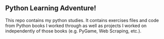 ## Python Learning Adventure!
This repo contains my python studies. It contains exercises files and code from Python books I worked through as well as projects I worked on independently of those books (e.g. PyGame, Web Scraping, etc.).
